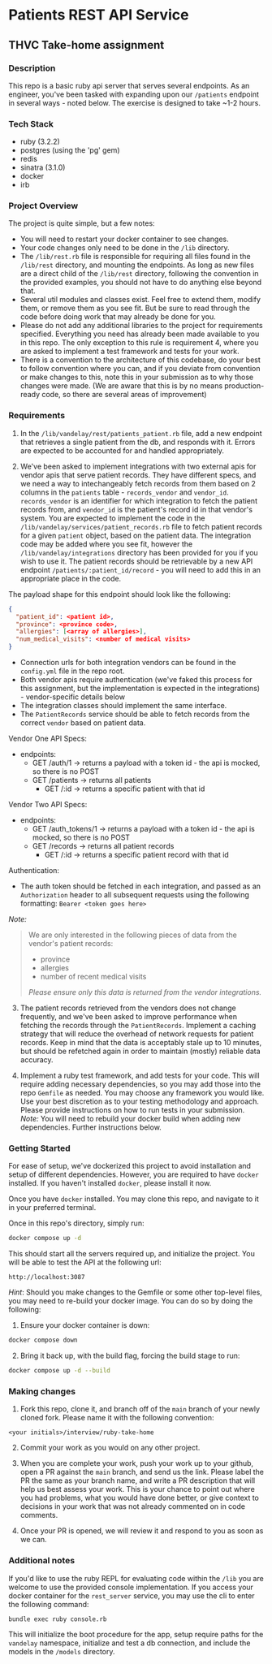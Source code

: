 # Patients REST API Service
## THVC Take-home assignment

### Description
This repo is a basic ruby api server that serves several endpoints. As an engineer, you've been tasked with expanding upon our `/patients` endpoint in several ways - noted below. The exercise is designed to take ~1-2 hours.

### Tech Stack
- ruby (3.2.2)
- postgres (using the 'pg' gem)
- redis
- sinatra (3.1.0)
- docker
- irb

### Project Overview
The project is quite simple, but a few notes:
- You will need to restart your docker container to see changes.
- Your code changes only need to be done in the `/lib` directory.
- The `/lib/rest.rb` file is responsible for requiring all files found in the `/lib/rest` directory, and mounting the endpoints. As long as new files are a direct child of the `/lib/rest` directory, following the convention in the provided examples, you should not have to do anything else beyond that.
- Several util modules and classes exist. Feel free to extend them, modify them, or remove them as you see fit. But be sure to read through the code before doing work that may already be done for you.
- Please do not add any additional libraries to the project for requirements specified. Everything you need has already been made available to you in this repo. The only exception to this rule is requirement 4, where you are asked to implement a test framework and tests for your work.
- There is a convention to the architecture of this codebase, do your best to follow convention where you can, and if you deviate from convention or make changes to this, note this in your submission as to why those changes were made. (We are aware that this is by no means production-ready code, so there are several areas of improvement)

### Requirements
1. In the `/lib/vandelay/rest/patients_patient.rb` file, add a new endpoint that retrieves a single patient from the db, and responds with it. Errors are expected to be accounted for and handled appropriately.

2. We've been asked to implement integrations with two external apis for vendor apis that serve patient records. They have different specs, and we need a way to intechangeably fetch records from them based on 2 columns in the `patients` table - `records_vendor` and `vendor_id`. `records_vendor` is an identifier for which integration to fetch the patient records from, and `vendor_id` is the patient's record id in that vendor's system. You are expected to implement the code in the `/lib/vandelay/services/patient_records.rb` file to fetch patient records for a given `patient` object, based on the patient data. The integration code may be added where you see fit, however the `/lib/vandelay/integrations` directory has been provided for you if you wish to use it. The patient records should be retrievable by a new API endpoint `/patients/:patient_id/record` - you will need to add this in an appropriate place in the code.

The payload shape for this endpoint should look like the following:
```json
{
  "patient_id": <patient id>,
  "province": <province code>,
  "allergies": [<array of allergies>],
  "num_medical_visits": <number of medical visits>
}
```

- Connection urls for both integration vendors can be found in the `config.yml` file in the repo root.
- Both vendor apis require authentication (we've faked this process for this assignment, but the implementation is expected in the integrations) - vendor-specific details below
- The integration classes should implement the same interface.
- The `PatientRecords` service should be able to fetch records from the correct `vendor` based on patient data.

Vendor One API Specs:
- endpoints:
  - GET /auth/1 -> returns a payload with a token id - the api is mocked, so there is no POST
  - GET /patients -> returns all patients
    - GET /:id -> returns a specific patient with that id

Vendor Two API Specs:
- endpoints:
  - GET /auth_tokens/1 -> returns a payload with a token id - the api is mocked, so there is no POST
  - GET /records -> returns all patient records
    - GET /:id -> returns a specific patient record with that id

Authentication:
- The auth token should be fetched in each integration, and passed as an `Authorization` header to all subsequent requests using the following formatting: `Bearer <token goes here>`

*Note:*
> We are only interested in the following pieces of data from the vendor's patient records:
> - province
> - allergies
> - number of recent medical visits
>
> *Please ensure only this data is returned from the vendor integrations.*


3. The patient records retrieved from the vendors does not change frequently, and we've been asked to improve performance when fetching the records through the `PatientRecords`. Implement a caching strategy that will reduce the overhead of network requests for patient records. Keep in mind that the data is acceptably stale up to 10 minutes, but should be refetched again in order to maintain (mostly) reliable data accuracy.

4. Implement a ruby test framework, and add tests for your code. This will require adding necessary dependencies, so you may add those into the repo `Gemfile` as needed. You may choose any framework you would like. Use your best discretion as to your testing methodology and approach. Please provide instructions on how to run tests in your submission.
*Note:* You will need to rebuild your docker build when adding new dependencies. Further instructions below.

### Getting Started
For ease of setup, we've dockerized this project to avoid installation and setup of different dependencies. However, you are required to have `docker` installed. If you haven't installed `docker`, please install it now.

Once you have `docker` installed. You may clone this repo, and navigate to it in your preferred terminal.

Once in this repo's directory, simply run:

```bash
docker compose up -d
```

This should start all the servers required up, and initialize the project. You will be able to test the API at the following url:
```
http://localhost:3087
```

*Hint*: Should you make changes to the Gemfile or some other top-level files, you may need to re-build your docker image. You can do so by doing the following:
1. Ensure your docker container is down:
```bash
docker compose down
```

2. Bring it back up, with the build flag, forcing the build stage to run:
```bash
docker compose up -d --build
```

### Making changes
1. Fork this repo, clone it, and branch off of the `main` branch of your newly cloned fork. Please name it with the following convention:
```
<your initials>/interview/ruby-take-home
```

2. Commit your work as you would on any other project.

3. When you are complete your work, push your work up to your github, open a PR against the `main` branch, and send us the link. Please label the PR the same as your branch name, and write a PR description that will help us best assess your work. This is your chance to point out where you had problems, what you would have done better, or give context to decisions in your work that was not already commented on in code comments.

4. Once your PR is opened, we will review it and respond to you as soon as we can.

### Additional notes
If you'd like to use the ruby REPL for evaluating code within the `/lib` you are welcome to use the provided console implementation. If you access your docker container for the `rest_server` service, you may use the cli to enter the following command:

```bash
bundle exec ruby console.rb
```

This will initialize the boot procedure for the app, setup require paths for the `vandelay` namespace, initialize and test a db connection, and include the models in the `/models` directory.
